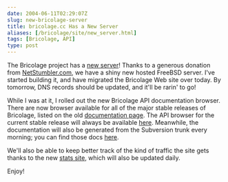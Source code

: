 ```yaml
--- 
date: 2004-06-11T02:29:07Z
slug: new-bricolage-server
title: bricolage.cc Has a New Server
aliases: [/bricolage/site/new_server.html]
tags: [Bricolage, API]
type: post
---
```


The Bricolage project has a [new server]! Thanks to a generous donation from
[NetStumbler.com], we have a shiny new hosted FreeBSD server. I've started
building it, and have migrated the Bricolage Web site over today. By tomorrow,
DNS records should be updated, and it'll be rarin' to go!

While I was at it, I rolled out the new Bricolage API documentation browser.
There are now browser available for all of the major stable releases of
Bricolage, listed on the old [documentation page]. The API browser for the
current stable release will always be available [here]. Meanwhile, the
documentation will also be generated from the Subversion trunk every morning;
you can find those docs [here][1].

We'll also be able to keep better track of the kind of traffic the site gets
thanks to the new [stats site], which will also be updated daily.

Enjoy!

  [new server]: https://bricolagecms.org/
  [NetStumbler.com]: http://www.netstumbler.com/
  [documentation page]: https://bricolagecms.org
  [here]: https://bricolagecms.org/docs/current/api/
  [1]: https://bricolagecms.org/docs/devel/api/
  [stats site]: http://stats.bricolage.cc/
